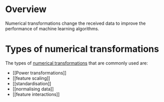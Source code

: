 # Overview
Numerical transformations change the received data to improve the performance of machine learning algorithms.

# Types of numerical transformations
The types of [numerical transformations](https://towardsdatascience.com/feature-engineering-for-numerical-data-e20167ec18) that are commonly used are:
- [[Power transformations]]
- [[feature scaling]]
- [[standardisation]]
- [[normalising data]]
- [[feature interactions]]

